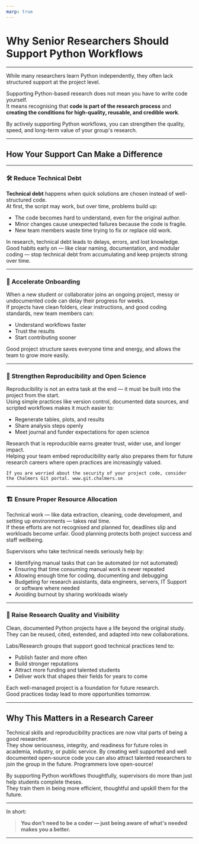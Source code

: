 ```yaml
---
marp: true
---
```

# Why Senior Researchers Should Support Python Workflows
---
While many researchers learn Python independently, they often lack structured support at the project level.

Supporting Python-based research does not mean you have to write code yourself.  
It means recognising that **code is part of the research process** and **creating the conditions for high-quality, reusable, and credible work**.

By actively supporting Python workflows, you can strengthen the quality, speed, and long-term value of your group's research.

---

## How Your Support Can Make a Difference

---

### 🛠️ Reduce Technical Debt

**Technical debt** happens when quick solutions are chosen instead of well-structured code.  
At first, the script may work, but over time, problems build up:
- The code becomes hard to understand, even for the original author.
- Minor changes cause unexpected failures because the code is fragile.
- New team members waste time trying to fix or replace old work.

In research, technical debt leads to delays, errors, and lost knowledge.  
Good habits early on — like clear naming, documentation, and modular coding — stop technical debt from accumulating and keep projects strong over time.


---

### 🚀 Accelerate Onboarding

When a new student or collaborator joins an ongoing project, messy or undocumented code can delay their progress for weeks.  
If projects have clean folders, clear instructions, and good coding standards, new team members can:
- Understand workflows faster
- Trust the results
- Start contributing sooner

Good project structure saves everyone time and energy, and allows the team to grow more easily.

---

### 🔄 Strengthen Reproducibility and Open Science

Reproducibility is not an extra task at the end — it must be built into the project from the start.  
Using simple practices like version control, documented data sources, and scripted workflows makes it much easier to:
- Regenerate tables, plots, and results
- Share analysis steps openly
- Meet journal and funder expectations for open science

Research that is reproducible earns greater trust, wider use, and longer impact.  
Helping your team embed reproducibility early also prepares them for future research careers where open practices are increasingly valued.
```{note}
If you are worried about the security of your project code, consider the Chalmers Git portal. www.git.chalmers.se
```

---

### 🏗️ Ensure Proper Resource Allocation

Technical work — like data extraction, cleaning, code development, and setting up environments — takes real time.  
If these efforts are not recognised and planned for, deadlines slip and workloads become unfair. Good planning protects both project success and staff wellbeing.

Supervisors who take technical needs seriously help by:
- Identifying manual tasks that can be automated (or not automated)
- Ensuring that time consuming manual work is never repeated
- Allowing enough time for coding, documenting and debugging
- Budgeting for research assistants, data engineers, servers, IT Support or software where needed
- Avoiding burnout by sharing workloads wisely



---

### 🌱 Raise Research Quality and Visibility

Clean, documented Python projects have a life beyond the original study.  
They can be reused, cited, extended, and adapted into new collaborations.

Labs/Research groups that support good technical practices tend to:
- Publish faster and more often
- Build stronger reputations
- Attract more funding and talented students
- Deliver work that shapes their fields for years to come

Each well-managed project is a foundation for future research.  
Good practices today lead to more opportunities tomorrow.

---

## Why This Matters in a Research Career

Technical skills and reproducibility practices are now vital parts of being a good researcher.  
They show seriousness, integrity, and readiness for future roles in academia, industry, or public service. By creating well supported and well documented open-source code you can also attract talented researchers to join the group in the future. Programmers love open-source!

By supporting Python workflows thoughtfully, supervisors do more than just help students complete theses.  
They train them in being more efficient, thoughtful and upskill them for the future.

---

In short:  
> **You don’t need to be a coder — just being aware of what's needed makes you a better.**

---
